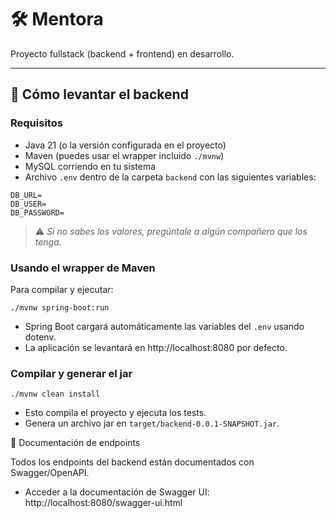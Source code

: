 # 🛠️ Mentora

Proyecto fullstack (backend + frontend) en desarrollo.

---

## 🚀 Cómo levantar el backend

### Requisitos

- Java 21 (o la versión configurada en el proyecto)
- Maven (puedes usar el wrapper incluido `./mvnw`)
- MySQL corriendo en tu sistema
- Archivo `.env` dentro de la carpeta `backend` con las siguientes variables:

```
DB_URL=
DB_USER=
DB_PASSWORD=
```

> ⚠️ _Si no sabes los valores, pregúntale a algún compañero que los tenga._

### Usando el wrapper de Maven

Para compilar y ejecutar:

```basrc
./mvnw spring-boot:run
```

- Spring Boot cargará automáticamente las variables del `.env` usando dotenv.
- La aplicación se levantará en http://localhost:8080 por defecto.

### Compilar y generar el jar

```
./mvnw clean install
```

- Esto compila el proyecto y ejecuta los tests.
- Genera un archivo jar en `target/backend-0.0.1-SNAPSHOT.jar`.

📖 Documentación de endpoints

Todos los endpoints del backend están documentados con Swagger/OpenAPI.

- Acceder a la documentación de Swagger UI: http://localhost:8080/swagger-ui.html
